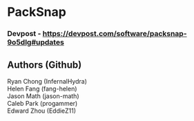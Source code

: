 # PackSnap
### Devpost - https://devpost.com/software/packsnap-9o5dlg#updates
## Authors (Github)
Ryan Chong (InfernalHydra)  
Helen Fang (fang-helen)  
Jason Math (jason-math)  
Caleb Park (progammer)  
Edward Zhou (EddieZ11)
